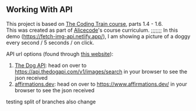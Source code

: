 ## Working With API
This project is based on [The Coding Train course](https://www.youtube.com/playlist?list=PLRqwX-V7Uu6YxDKpFzf_2D84p0cyk4T7X), parts 1.4 - 1.6.   
This was created as part of [Alicecode](https://www.alicecode.org/en)'s course curriculum.  ;;;;;;;
In this demo (https://fetch-img-api.netlify.app/), I am showing a picture of a doggy every second / 5 seconds / on click.  

API url options (found through [this website](https://www.twilio.com/blog/cool-apis)):
1. [The Dog API](https://thedogapi.com/): head on over to https://api.thedogapi.com/v1/images/search in your browser to see the json received
1. [affirmations.dev](https://www.affirmations.dev/): head on over to https://www.affirmations.dev/ in your browser to see the json received

testing split of branches also change
